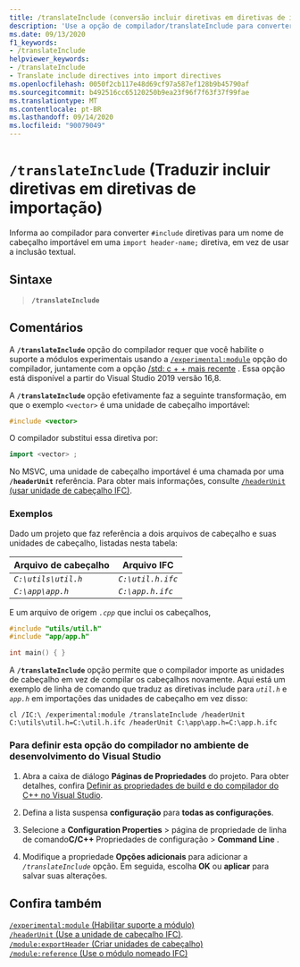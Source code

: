 ```yaml
---
title: /translateInclude (conversão incluir diretivas em diretivas de importação)
description: 'Use a opção de compilador/translateInclude para converter diretivas de #include para um nome de cabeçalho importável em uma diretiva de nome de cabeçalho de importação.'
ms.date: 09/13/2020
f1_keywords:
- /translateInclude
helpviewer_keywords:
- /translateInclude
- Translate include directives into import directives
ms.openlocfilehash: 0050f2cb117e48d69cf97a587ef128b9b45790af
ms.sourcegitcommit: b492516cc65120250b9ea23f96f7f63f37f99fae
ms.translationtype: MT
ms.contentlocale: pt-BR
ms.lasthandoff: 09/14/2020
ms.locfileid: "90079049"
---
```

# <a name="translateinclude-translate-include-directives-into-import-directives"></a>`/translateInclude` (Traduzir incluir diretivas em diretivas de importação)

Informa ao compilador para converter `#include` diretivas para um nome de cabeçalho importável em uma `import header-name;` diretiva, em vez de usar a inclusão textual.

## <a name="syntax"></a>Sintaxe

> **`/translateInclude`**

## <a name="remarks"></a>Comentários

A **`/translateInclude`** opção do compilador requer que você habilite o suporte a módulos experimentais usando a [`/experimental:module`](experimental-module.md) opção do compilador, juntamente com a opção [/std: c + + mais recente](std-specify-language-standard-version.md) . Essa opção está disponível a partir do Visual Studio 2019 versão 16,8.

A **`/translateInclude`** opção efetivamente faz a seguinte transformação, em que o exemplo `<vector>` é uma unidade de cabeçalho importável:

```cpp
#include <vector>
```

O compilador substitui essa diretiva por:

```cpp
import <vector> ;
```

No MSVC, uma unidade de cabeçalho importável é uma chamada por uma **`/headerUnit`** referência. Para obter mais informações, consulte [ `/headerUnit` (usar unidade de cabeçalho IFC)](headerunit.md).

### <a name="examples"></a>Exemplos

Dado um projeto que faz referência a dois arquivos de cabeçalho e suas unidades de cabeçalho, listadas nesta tabela:

| Arquivo de cabeçalho | Arquivo IFC |
|--|--|
| *`C:\utils\util.h`* | *`C:\util.h.ifc`* |
| *`C:\app\app.h`* | *`C:\app.h.ifc`* |

E um arquivo de origem *`.cpp`* que inclui os cabeçalhos,

```cpp
#include "utils/util.h"
#include "app/app.h"

int main() { }
```

A **`/translateInclude`** opção permite que o compilador importe as unidades de cabeçalho em vez de compilar os cabeçalhos novamente. Aqui está um exemplo de linha de comando que traduz as diretivas include para *`util.h`* e *`app.h`* em importações das unidades de cabeçalho em vez disso:

```CMD
cl /IC:\ /experimental:module /translateInclude /headerUnit C:\utils\util.h=C:\util.h.ifc /headerUnit C:\app\app.h=C:\app.h.ifc
```

### <a name="to-set-this-compiler-option-in-the-visual-studio-development-environment"></a>Para definir esta opção do compilador no ambiente de desenvolvimento do Visual Studio

1. Abra a caixa de diálogo **Páginas de Propriedades** do projeto. Para obter detalhes, confira [Definir as propriedades de build e do compilador do C++ no Visual Studio](../working-with-project-properties.md).

1. Defina a lista suspensa **configuração** para **todas as configurações**.

1. Selecione a **Configuration Properties**  >  página de propriedade de linha de comando**C/C++** Propriedades de configuração  >  **Command Line** .

1. Modifique a propriedade **Opções adicionais** para adicionar a *`/translateInclude`* opção. Em seguida, escolha **OK** ou **aplicar** para salvar suas alterações.

## <a name="see-also"></a>Confira também

[`/experimental:module` (Habilitar suporte a módulo)](experimental-module.md)\
[ `/headerUnit` (Use a unidade de cabeçalho IFC)](headerunit.md). \
[`/module:exportHeader` (Criar unidades de cabeçalho)](module-exportheader.md)\
[`/module:reference` (Use o módulo nomeado IFC)](module-reference.md)
